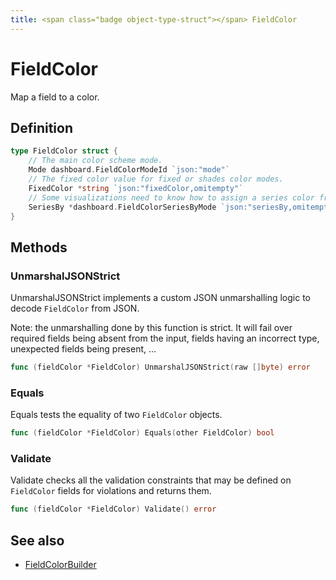 ```yaml
---
title: <span class="badge object-type-struct"></span> FieldColor
---
```

# <span class="badge object-type-struct"></span> FieldColor

Map a field to a color.

## Definition

```go
type FieldColor struct {
    // The main color scheme mode.
    Mode dashboard.FieldColorModeId `json:"mode"`
    // The fixed color value for fixed or shades color modes.
    FixedColor *string `json:"fixedColor,omitempty"`
    // Some visualizations need to know how to assign a series color from by value color schemes.
    SeriesBy *dashboard.FieldColorSeriesByMode `json:"seriesBy,omitempty"`
}
```
## Methods

### <span class="badge object-method"></span> UnmarshalJSONStrict

UnmarshalJSONStrict implements a custom JSON unmarshalling logic to decode `FieldColor` from JSON.

Note: the unmarshalling done by this function is strict. It will fail over required fields being absent from the input, fields having an incorrect type, unexpected fields being present, …

```go
func (fieldColor *FieldColor) UnmarshalJSONStrict(raw []byte) error
```

### <span class="badge object-method"></span> Equals

Equals tests the equality of two `FieldColor` objects.

```go
func (fieldColor *FieldColor) Equals(other FieldColor) bool
```

### <span class="badge object-method"></span> Validate

Validate checks all the validation constraints that may be defined on `FieldColor` fields for violations and returns them.

```go
func (fieldColor *FieldColor) Validate() error
```

## See also

 * <span class="badge builder"></span> [FieldColorBuilder](./builder-FieldColorBuilder.md)
